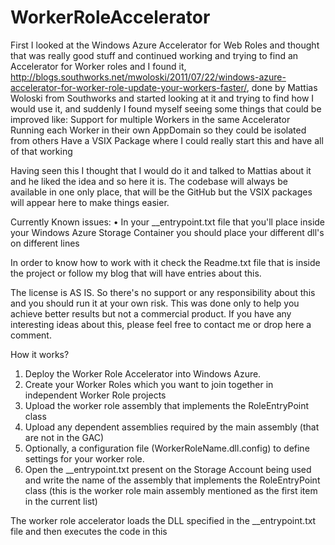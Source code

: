 WorkerRoleAccelerator
=====================

First I looked at the Windows Azure Accelerator for Web Roles and thought that was really good stuff and continued working and trying to find an Accelerator for Worker roles and I found it, http://blogs.southworks.net/mwoloski/2011/07/22/windows-azure-accelerator-for-worker-role-update-your-workers-faster/, done by Mattias Woloski from Southworks and started looking at it and trying to find how I would use it, and suddenly I found myself seeing some things that could be improved like: Support for multiple Workers in the same Accelerator Running each Worker in their own AppDomain so they could be isolated from others Have a VSIX Package where I could really start this and have all of that working 

Having seen this I thought that I would do it and talked to Mattias about it and he liked the idea and so here it is. The codebase will always be available in one only place, that will be the GitHub but the VSIX packages will appear here to make things easier.

Currently Known issues:
   • In your __entrypoint.txt file that you'll place inside your Windows Azure Storage Container you should place your different dll's on different lines

In order to know how to work with it check the Readme.txt file that is inside the project or follow my blog that will have entries about this.

The license is AS IS. So there's no support or any responsibility about this and you should run it at your own risk. This was done only to help you achieve better results but not a commercial product. If you have any interesting ideas about this, please feel free to contact me or drop here a comment.

How it works? 
1. Deploy the Worker Role Accelerator into Windows Azure. 
2. Create your Worker Roles which you want to join together in independent Worker Role projects 
3. Upload the worker role assembly that implements the RoleEntryPoint class 
4. Upload any dependent assemblies required by the main assembly (that are not in the GAC) 
5. Optionally, a configuration file (WorkerRoleName.dll.config) to define settings for your worker role. 
6. Open the __entrypoint.txt present on the Storage Account being used and write the name of the assembly that implements the RoleEntryPoint class (this is the worker role main assembly mentioned as the first item in the current list)

The worker role accelerator loads the DLL specified in the __entrypoint.txt file and then executes the code in this 

